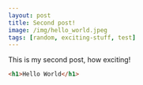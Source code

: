 ```yaml
---
layout: post
title: Second post!
image: /img/hello_world.jpeg
tags: [random, exciting-stuff, test]
---
```


This is my second post, how exciting!

```html
<h1>Hello World</h1>
```